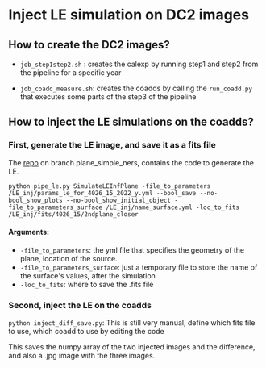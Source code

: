 # Inject LE simulation on DC2 images

## How to create the DC2 images?
* `job_step1step2.sh` : creates the calexp by running step1 and step2 from the pipeline for a specific year

* `job_coadd_measure.sh`: creates the coadds by calling the `run_coadd.py` that executes some parts of the step3 of the pipeline


## How to inject the LE simulations on the coadds?

### First, generate the LE image, and save it as a fits file 

The [repo](https://github.com/taceroc/lightecho_modeling_oop) on branch plane_simple_ners, contains the code to generate the LE.

```
python pipe_le.py SimulateLEInfPlane -file_to_parameters /LE_inj/params_le_for_4026_15_2022_y.yml --bool_save --no-bool_show_plots --no-bool_show_initial_object -file_to_parameters_surface /LE_inj/name_surface.yml -loc_to_fits /LE_inj/fits/4026_15/2ndplane_closer
```

#### Arguments:
* `-file_to_parameters`: the yml file that specifies the geometry of the plane, location of the source.
* `-file_to_parameters_surface`: just a temporary file to store the name of the surface's values, after the simulation
* `-loc_to_fits`: where to save the .fits file

### Second, inject the LE on the coadds

`python inject_diff_save.py`: This is still very manual, define which fits file to use, which coadd to use by editing the code

This saves the numpy array of the two injected images and the difference, and also a .jpg image with the three images.

